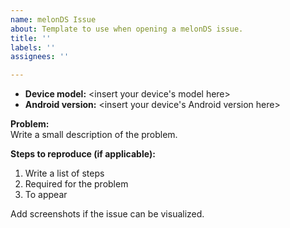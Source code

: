 ```yaml
---
name: melonDS Issue
about: Template to use when opening a melonDS issue.
title: ''
labels: ''
assignees: ''

---
```


<!--
Only post the issue if you believe there is a problem with the emulator. If you have a question, feature request or other generic topic, you are encouraged to open a [Discussion](https://github.com/rafaelvcaetano/melonDS-android/discussions) instead. If you are not sure whether you are dealing with an issue or not, don't worry and post it wherever you feel is the most appropriate place.

Issues asking about online Wi-Fi will most likely be ignored and deleted since that feature is not yet implemented. You can, however, open a discussion if you believe you have valuable information to add regarding this topic.
-->

* **Device model:** <insert your device's model here>
* **Android version:** <insert your device's Android version here>

**Problem:**  
Write a small description of the problem.

**Steps to reproduce (if applicable):**
1. Write a list of steps
2. Required for the problem
3. To appear

Add screenshots if the issue can be visualized.
